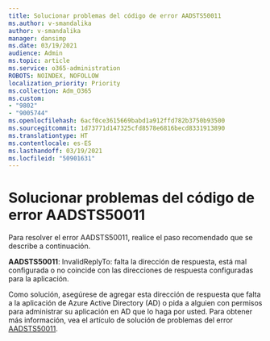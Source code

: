 ```yaml
---
title: Solucionar problemas del código de error AADSTS50011
ms.author: v-smandalika
author: v-smandalika
manager: dansimp
ms.date: 03/19/2021
audience: Admin
ms.topic: article
ms.service: o365-administration
ROBOTS: NOINDEX, NOFOLLOW
localization_priority: Priority
ms.collection: Adm_O365
ms.custom:
- "9802"
- "9005744"
ms.openlocfilehash: 6acf0ce3615669babd1a912ffd782b3750b93500
ms.sourcegitcommit: 1d73771d147325cfd8578e6816becd8331913890
ms.translationtype: HT
ms.contentlocale: es-ES
ms.lasthandoff: 03/19/2021
ms.locfileid: "50901631"
---
```

# <a name="troubleshoot-error-code-aadsts50011"></a>Solucionar problemas del código de error AADSTS50011

Para resolver el error AADSTS50011, realice el paso recomendado que se describe a continuación.

**AADSTS50011**: InvalidReplyTo: falta la dirección de respuesta, está mal configurada o no coincide con las direcciones de respuesta configuradas para la aplicación.

Como solución, asegúrese de agregar esta dirección de respuesta que falta a la aplicación de Azure Active Directory (AD) o pida a alguien con permisos para administrar su aplicación en AD que lo haga por usted. Para obtener más información, vea el artículo de solución de problemas del error [AADSTS50011](https://docs.microsoft.com/troubleshoot/azure/active-directory/error-code-aadsts50011-reply-url-mismatch).